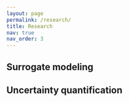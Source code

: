 ```yaml
---
layout: page
permalink: /research/
title: Research
nav: true
nav_order: 3
---
```


## Surrogate modeling

## Uncertainty quantification